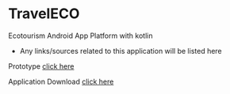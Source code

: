 # TravelECO
Ecotourism Android App Platform with kotlin
* Any links/sources related to this application will be listed here

Prototype [click here](https://www.figma.com/proto/eHGB6RXkmxIKLSAKEI6PFL/Luthfi-Ramdhani's-team-library?type=design&node-id=535-1515&scaling=scale-down&page-id=535%3A223&starting-point-node-id=549%3A2364)

Application Download [click here](https://www.figma.com/proto/eHGB6RXkmxIKLSAKEI6PFL/Luthfi-Ramdhani's-team-library?type=design&node-id=535-1515&scaling=scale-down&page-id=535%3A223&starting-point-node-id=549%3A2364)
